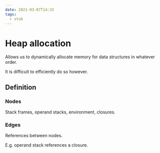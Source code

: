 ```yaml
---
date: 2021-03-07T14:33
tags: 
  - stub
---
```


# Heap allocation

Allows us to dynamically allocate memory for data structures in whatever order.

It is difficult to efficiently do so however.

## Definition

### Nodes

Stack frames, operand stacks, environment, closures.

### Edges

References between nodes.

E.g. operand stack references a closure.
